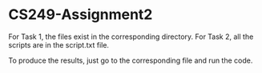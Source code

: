 # CS249-Assignment2

For Task 1, the files exist in the corresponding directory.
For Task 2, all the scripts are in the script.txt file.

To produce the results, just go to the corresponding file and run the code.
